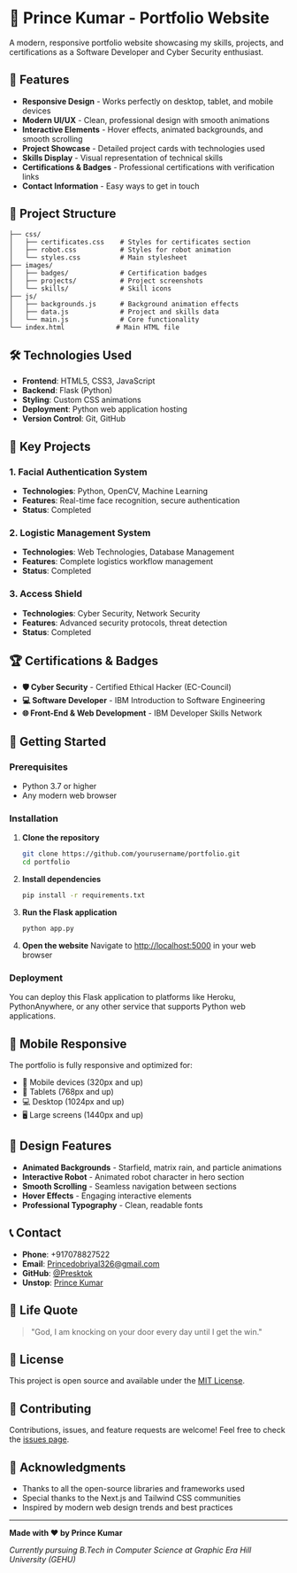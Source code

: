 # 🚀 Prince Kumar - Portfolio Website

A modern, responsive portfolio website showcasing my skills, projects, and certifications as a Software Developer and Cyber Security enthusiast.

## 🌟 Features

- **Responsive Design** - Works perfectly on desktop, tablet, and mobile devices
- **Modern UI/UX** - Clean, professional design with smooth animations
- **Interactive Elements** - Hover effects, animated backgrounds, and smooth scrolling
- **Project Showcase** - Detailed project cards with technologies used
- **Skills Display** - Visual representation of technical skills
- **Certifications & Badges** - Professional certifications with verification links
- **Contact Information** - Easy ways to get in touch

## 📁 Project Structure

```
├── css/
│   ├── certificates.css    # Styles for certificates section
│   ├── robot.css           # Styles for robot animation
│   └── styles.css          # Main stylesheet
├── images/
│   ├── badges/             # Certification badges
│   ├── projects/           # Project screenshots
│   └── skills/             # Skill icons
├── js/
│   ├── backgrounds.js      # Background animation effects
│   ├── data.js             # Project and skills data
│   └── main.js             # Core functionality
└── index.html             # Main HTML file
```

## 🛠️ Technologies Used

- **Frontend**: HTML5, CSS3, JavaScript
- **Backend**: Flask (Python)
- **Styling**: Custom CSS animations
- **Deployment**: Python web application hosting
- **Version Control**: Git, GitHub

## 🎯 Key Projects

### 1. Facial Authentication System
- **Technologies**: Python, OpenCV, Machine Learning
- **Features**: Real-time face recognition, secure authentication
- **Status**: Completed

### 2. Logistic Management System
- **Technologies**: Web Technologies, Database Management
- **Features**: Complete logistics workflow management
- **Status**: Completed

### 3. Access Shield
- **Technologies**: Cyber Security, Network Security
- **Features**: Advanced security protocols, threat detection
- **Status**: Completed

## 🏆 Certifications & Badges

- **🛡️ Cyber Security** - Certified Ethical Hacker (EC-Council)
- **💻 Software Developer** - IBM Introduction to Software Engineering
- **🌐 Front-End & Web Development** - IBM Developer Skills Network

## 🚀 Getting Started

### Prerequisites
- Python 3.7 or higher
- Any modern web browser

### Installation

1. **Clone the repository**
   ```bash
   git clone https://github.com/yourusername/portfolio.git
   cd portfolio
   ```

2. **Install dependencies**
   ```bash
   pip install -r requirements.txt
   ```

3. **Run the Flask application**
   ```bash
   python app.py
   ```

4. **Open the website**
   Navigate to [http://localhost:5000](http://localhost:5000) in your web browser

### Deployment

You can deploy this Flask application to platforms like Heroku, PythonAnywhere, or any other service that supports Python web applications.

## 📱 Mobile Responsive

The portfolio is fully responsive and optimized for:
- 📱 Mobile devices (320px and up)
- 📱 Tablets (768px and up)
- 💻 Desktop (1024px and up)
- 🖥️ Large screens (1440px and up)

## 🎨 Design Features

- **Animated Backgrounds** - Starfield, matrix rain, and particle animations
- **Interactive Robot** - Animated robot character in hero section
- **Smooth Scrolling** - Seamless navigation between sections
- **Hover Effects** - Engaging interactive elements
- **Professional Typography** - Clean, readable fonts

## 📞 Contact

- **Phone**: +917078827522
- **Email**: Princedobriyal326@gmail.com
- **GitHub**: [@Presktok](https://github.com/Presktok)
- **Unstop**: [Prince Kumar](https://unstop.com/u/princekumar)

## 🌟 Life Quote

> "God, I am knocking on your door every day until I get the win."

## 📄 License

This project is open source and available under the [MIT License](LICENSE).

## 🤝 Contributing

Contributions, issues, and feature requests are welcome! Feel free to check the [issues page](../../issues).

## 🙏 Acknowledgments

- Thanks to all the open-source libraries and frameworks used
- Special thanks to the Next.js and Tailwind CSS communities
- Inspired by modern web design trends and best practices

---

**Made with ❤️ by Prince Kumar**

*Currently pursuing B.Tech in Computer Science at Graphic Era Hill University (GEHU)*
